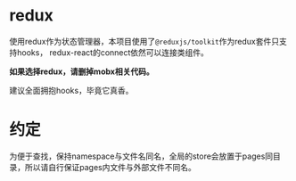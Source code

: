 # redux

使用redux作为状态管理器，本项目使用了`@reduxjs/toolkit`作为redux套件只支持hooks，
redux-react的connect依然可以连接类组件。

**如果选择redux，请删掉mobx相关代码。**

建议全面拥抱hooks，毕竟它真香。

# 约定

为便于查找，保持namespace与文件名同名，全局的store会放置于pages同目录，所以请自行保证pages内文件与外部文件不同名。